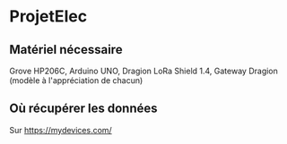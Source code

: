 # ProjetElec

## Matériel nécessaire

Grove HP206C, Arduino UNO, Dragion LoRa Shield 1.4, Gateway Dragion (modèle à l'appréciation de chacun)

## Où récupérer les données

Sur https://mydevices.com/
